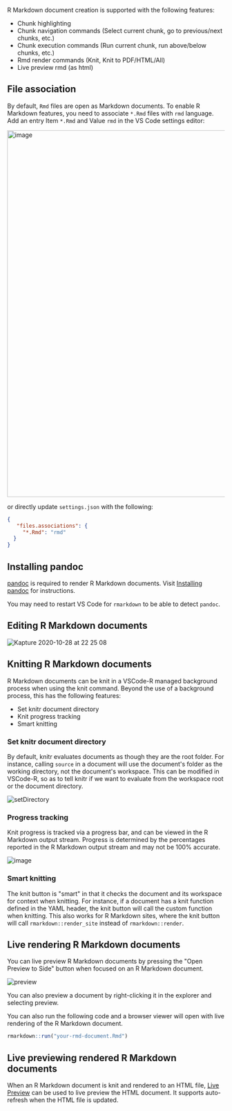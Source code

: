 R Markdown document creation is supported with the following features:

- Chunk highlighting
- Chunk navigation commands (Select current chunk, go to previous/next chunks,
  etc.)
- Chunk execution commands (Run current chunk, run above/below chunks, etc.)
- Rmd render commands (Knit, Knit to PDF/HTML/All)
- Live preview rmd (as html)

## File association

By default, `Rmd` files are open as Markdown documents. To enable R Markdown features, you need to associate `*.Rmd` files with `rmd` language. Add an entry Item `*.Rmd` and Value `rmd` in the VS Code settings editor:

<img width="848" alt="image" src="https://user-images.githubusercontent.com/4662568/161364066-996eac59-e3c1-400a-a382-ec90fca2a9f0.png">

or directly update `settings.json` with the following:

```json
{
   "files.associations": {
     "*.Rmd": "rmd"
  }
}
```

## Installing pandoc

[pandoc](https://pandoc.org) is required to render R Markdown documents. Visit [Installing pandoc](https://pandoc.org/installing.html) for instructions.

You may need to restart VS Code for `rmarkdown` to be able to detect `pandoc`.

## Editing R Markdown documents

![Kapture 2020-10-28 at 22 25 08](https://user-images.githubusercontent.com/4662568/97449414-99a7b780-196c-11eb-9d2e-2c8eb5804d54.gif)

## Knitting R Markdown documents

R Markdown documents can be knit in a VSCode-R managed background process when
using the knit command. Beyond the use of a background process, this has the
following features:

- Set knitr document directory
- Knit progress tracking
- Smart knitting

### Set knitr document directory

By default, knitr evaluates documents as though they are the root folder. For
instance, calling `source` in a document will use the document's folder as the
working directory, not the document's workspace. This can be modified in
VSCode-R, so as to tell knitr if we want to evaluate from the workspace root or
the document directory.

![setDirectory](https://user-images.githubusercontent.com/60372411/132448957-ce47a04d-60e6-4a94-a914-fd9422927a35.png)

### Progress tracking

Knit progress is tracked via a progress bar, and can be viewed in the R Markdown
output stream. Progress is determined by the percentages reported in the R
Markdown output stream and may not be 100% accurate.

![image](https://user-images.githubusercontent.com/60372411/132447538-26ef1046-b530-449b-ac61-25d354ae4afb.png)

### Smart knitting

The knit button is "smart" in that it checks the document and its workspace for
context when knitting. For instance, if a document has a knit function defined
in the YAML header, the knit button will call the custom function when knitting.
This also works for R Markdown sites, where the knit button will call
`rmarkdown::render_site` instead of `rmarkdown::render`.

## Live rendering R Markdown documents

You can live preview R Markdown documents by pressing the "Open Preview to Side"
button when focused on an R Markdown document.

![preview](https://user-images.githubusercontent.com/60372411/132450498-1c5fae22-6a51-4eb4-9815-08bd29a52a13.png)

You can also preview a document by right-clicking it in the explorer and
selecting preview.

You can also run the following code and a browser viewer will open with live
rendering of the R Markdown document.

```r
rmarkdown::run("your-rmd-document.Rmd")
```

## Live previewing rendered R Markdown documents

When an R Markdown document is knit and rendered to an HTML file, [Live Preview](https://marketplace.visualstudio.com/items?itemName=ms-vscode.live-server) can be used to live preview the HTML document. It supports auto-refresh when the HTML file is updated.